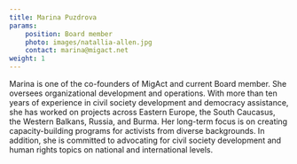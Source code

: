 ```yaml
---
title: Marina Puzdrova
params:
    position: Board member
    photo: images/natallia-allen.jpg
    contact: marina@migact.net
weight: 1
---
```


Marina is one of the co-founders of MigAct and current Board member. She oversees organizational development and operations. With more than ten years of experience in civil society development and democracy assistance, she has worked on projects across Eastern Europe, the South Caucasus, the Western Balkans, Russia, and Burma. Her long-term focus is on creating capacity-building programs for activists from diverse backgrounds. In addition, she is committed to advocating for civil society development and human rights topics on national and international levels.